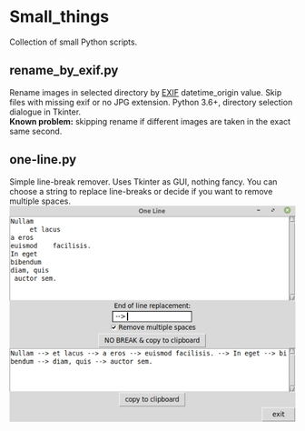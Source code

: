 # Small_things

Collection of small Python scripts.

## rename_by_exif.py

Rename images in selected directory by [EXIF](https://exif.readthedocs.io/en/latest/index.html) datetime_origin value. Skip files with missing exif or no JPG extension. Python 3.6+, directory selection dialogue in Tkinter.  
**Known problem:** skipping rename if different images are taken in the exact same second.

## one-line.py

Simple line-break remover. Uses Tkinter as GUI, nothing fancy. You can choose a string to replace line-breaks or decide if you want to remove multiple spaces.
![one_line.png](img/one_line.png)
